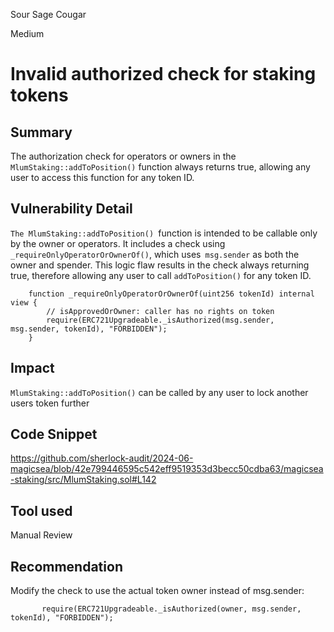 Sour Sage Cougar

Medium

# Invalid authorized check for staking tokens

## Summary

The authorization check for operators or owners in the `MlumStaking::addToPosition()` function always returns true, allowing any user to access this function for any token ID.
## Vulnerability Detail

`The MlumStaking::addToPosition() `function is intended to be callable only by the owner or operators. It includes a check using `_requireOnlyOperatorOrOwnerOf()`, which uses` msg.sender` as both the owner and spender. This logic flaw results in the check always returning true, therefore allowing  any user to call `addToPosition()` for any token ID.

```solidity
    function _requireOnlyOperatorOrOwnerOf(uint256 tokenId) internal view {
        // isApprovedOrOwner: caller has no rights on token
        require(ERC721Upgradeable._isAuthorized(msg.sender, msg.sender, tokenId), "FORBIDDEN");
    }
```

## Impact

`MlumStaking::addToPosition()` can be called by any user to lock another users token further

## Code Snippet

https://github.com/sherlock-audit/2024-06-magicsea/blob/42e799446595c542eff9519353d3becc50cdba63/magicsea-staking/src/MlumStaking.sol#L142

## Tool used

Manual Review

## Recommendation

Modify the check to use the actual token owner instead of msg.sender:

```solidity
       require(ERC721Upgradeable._isAuthorized(owner, msg.sender, tokenId), "FORBIDDEN");
```
